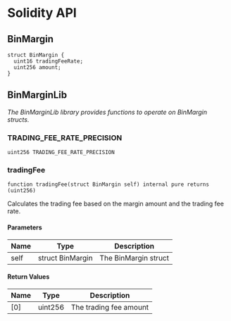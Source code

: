 # Solidity API

## BinMargin

```solidity
struct BinMargin {
  uint16 tradingFeeRate;
  uint256 amount;
}
```

## BinMarginLib

_The BinMarginLib library provides functions to operate on BinMargin structs._

### TRADING_FEE_RATE_PRECISION

```solidity
uint256 TRADING_FEE_RATE_PRECISION
```

### tradingFee

```solidity
function tradingFee(struct BinMargin self) internal pure returns (uint256)
```

Calculates the trading fee based on the margin amount and the trading fee rate.

#### Parameters

| Name | Type | Description |
| ---- | ---- | ----------- |
| self | struct BinMargin | The BinMargin struct |

#### Return Values

| Name | Type | Description |
| ---- | ---- | ----------- |
| [0] | uint256 | The trading fee amount |

